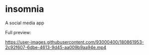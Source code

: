 # insomnia

A social media app

Full preview:


https://user-images.githubusercontent.com/93000400/180861953-2c92f607-6dbe-4613-9d45-aa009b9aa94e.mp4

